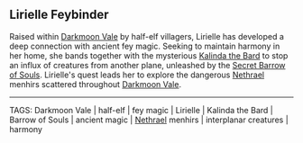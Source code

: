 ## Lirielle Feybinder

Raised within [Darkmoon Vale](../Places/Darkmoon%20Vale.md) by half-elf villagers, Lirielle has developed a deep connection with ancient fey magic. Seeking to maintain harmony in her home, she bands together with the mysterious [Kalinda the Bard](Kalinda%20the%20Bard.md) to stop an influx of creatures from another plane, unleashed by the [Secret Barrow of Souls](../Places/Secret%20Barrow%20of%20Souls.md). Lirielle's quest leads her to explore the dangerous [Nethrael](../Lore/Nethrael.md) menhirs scattered throughout [Darkmoon Vale](../Places/Darkmoon%20Vale.md).


---
TAGS: Darkmoon Vale | half-elf | fey magic | Lirielle | Kalinda the Bard | Barrow of Souls | ancient magic | [Nethrael](../Lore/Nethrael.md) menhirs | interplanar creatures | harmony

